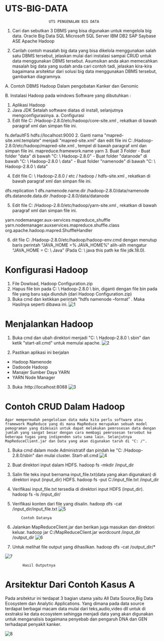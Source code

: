 # UTS-BIG-DATA
						UTS PENGENALAN BIG DATA
1.	Cari dan sebutkan 3 DBMS yang bisa digunakan untuk mengelola big data.
Oracle Big Data SQL
Microsoft SQL Server
IBM DB2
SAP Saybase ASE
Apache Hadoop

2.	Carilah contoh masalah big data yang bisa dikelola menggunakan salah satu DBMS tersebut, jelaskan mulai dari instalasi sampai CRUD untuk data menggunakan DBMS tersebut. Asumsikan anda akan memecahkan masalah big data yang sudah anda cari contoh tadi, jelaskan kira-kira bagaimana arsitektur dari solusi big data menggunakan DBMS tersebut, gambarkan diagramnya.

A.	Contoh DBMS Hadoop  Dalam pengobatan Kanker dan Genomic

B.	Instalasi Hadoop pada windows
Software yang dibutuhkan :
1.	Aplikasi Hadoop
2.	Java JDK
Setalah software diatas di install, selanjutnya mengconfigurasinya.
a.	Configurasi
1.	Edit file C: /Hadoop-2.8.0/etc/hadoop/core-site.xml , rekatkan di bawah paragraf xml dan simpan file ini. 
<configuration>
   <property>
       <name>fs.defaultFS</name>
       <value>hdfs://localhost:9000</value>
   </property>
</configuration>
2.	Ganti nama "mapred-site.xml.template" menjadi "mapred-site.xml" dan edit file ini C: /Hadoop-2.8.0/etc/hadoop/mapred-site.xml , tempel di bawah paragraf xml dan simpan file ini.
<configuration>
   <property>
       <name>mapreduce.framework.name</name>
       <value>yarn</value>
   </property>
</configuration>
3.	Buat 3 Folder
-	Buat folder "data" di bawah "C: \ Hadoop-2.8.0"
-	Buat folder "datanode" di bawah "C: \ Hadoop-2.8.0 \ data"
-	Buat folder "namenode" di bawah "C: \ Hadoop-2.8.0 \ data"

4.	Edit file C: \ Hadoop-2.8.0 / etc / hadoop / hdfs-site.xml , rekatkan di bawah paragraf xml dan simpan file ini.
<configuration>
   <property>
       <name>dfs.replication</name>
       <value>1</value>
   </property>
   <property>
       <name>dfs.namenode.name.dir</name>
       <value>/hadoop-2.8.0/data/namenode</value>
   </property>
   <property>
       <name>dfs.datanode.data.dir</name>
       <value>/hadoop-2.8.0/data/datanode</value>
   </property>
</configuration>

5.	Edit file C: /Hadoop-2.8.0/etc/hadoop/yarn-site.xml , rekatkan di bawah paragraf xml dan simpan file ini.
<configuration>
   <property>
    	<name>yarn.nodemanager.aux-services</name>
    	<value>mapreduce_shuffle</value>
   </property>
   <property>
      	<name>yarn.nodemanager.auxservices.mapreduce.shuffle.class</name>  
	<value>org.apache.hadoop.mapred.ShuffleHandler</value>
   </property>
</configuration>
	
6.	dit file C: /Hadoop-2.8.0/etc/hadoop/hadoop-env.cmd dengan menutup baris perintah “JAVA_HOME =% JAVA_HOME%” alih-alih mengatur “JAVA_HOME = C: \ Java” (Pada C: \ java this path ke file jdk.18.0).

	


# Konfigurasi Hadoop
1.	File Dowload, Hadoop Configuration.zip
2.	Hapus file bin pada C: \ Hadoop-2.8.0 \ bin, diganti dengan file bin pada file yang baru saja diunduh (dari Hadoop Configuration.zip)
3.	Buka cmd dan ketikkan perintah “hdfs namenode –format” . Maka Hasilnya seperti dibawa ini.
![1](https://user-images.githubusercontent.com/55679463/77932686-78042600-72e0-11ea-9903-a4ab2a8c9e8f.PNG)

# Menjalankan Hadoop
1.	Buka cmd dan ubah direktori menjadi "C: \ Hadoop-2.8.0 \ sbin" dan ketik "start-all.cmd" untuk memulai apache.
 ![2](https://user-images.githubusercontent.com/55679463/77933079-feb90300-72e0-11ea-95a4-1099eeda4932.PNG)

2.	Pastikan aplikasi ini berjalan
-	Hadoop Namenode
-	Dadoode Hadoop
-	Manajer Sumber Daya YARN
-	YARN Node Manager
3.	Buka :http://localhost:8088
 ![3](https://user-images.githubusercontent.com/55679463/77933237-28722a00-72e1-11ea-8204-31017852693d.PNG)

# Contoh CRUD Dalam Hadoop
	Agar mempermudah pengelolaan data maka kita perlu software atau framework MapReduce yang di mana MapReduce merupakan sebuah model pemograman yang didesain untuk dapat melakukan pemrosesan data dengan jumlah yang sangat besar dengan cara membagi pemrosesan tersebut ke beberapa tugas yang indipenden satu sama lain. Selanjutnya MapReduceClient.jar dan Data yang akan digunakan taruh di "C: /".
1.	Buka cmd dalam mode Administratif dan pindah ke "C: /Hadoop-2.8.0/sbin" dan mulai cluster.
Start-all.cmd
 ![4](https://user-images.githubusercontent.com/55679463/77933309-3a53cd00-72e1-11ea-93b8-5c4da01d4fe6.PNG)

2.	Buat direktori input dalam HDFS.
hadoop fs -mkdir /input_dir


3.	Salin file teks input bernama input_file.txt(data yang akan digunakan) di direktori input (input_dir) HDFS.
hadoop fs -put C:/input_file.txt /input_dir
4.	Verifikasi input_file.txt tersedia di direktori input HDFS (input_dir).
hadoop fs -ls /input_dir/
5.	Verifikasi konten dari file yang disalin.
hadoop dfs -cat /input_dir/input_file.txt
![5](https://user-images.githubusercontent.com/55679463/77933387-4f306080-72e1-11ea-8cb1-716ca0b27608.PNG)
 
			Contoh Datanya

6.	Jalankan MapReduceClient.jar dan berikan juga masukan dan direktori keluar.
hadoop jar C:/MapReduceClient.jar wordcount /input_dir /output_dir
![6](https://user-images.githubusercontent.com/55679463/77933454-68d1a800-72e1-11ea-97cb-965b15e7ae45.PNG)

 
7.	Untuk melihat file output yang dihasilkan.
hadoop dfs -cat /output_dir/*

![7](https://user-images.githubusercontent.com/55679463/77933517-7c7d0e80-72e1-11ea-93fc-3ab2b7b6ac4b.PNG)
 
			Hasil Outputnya
# Arsitektur Dari Contoh Kasus A
Pada arsitektur ini terdapat 3 bagian utama yaitu All Data Source,Big Data Ecosystem dan Analytic Applications. Yang dimana pada data source terdapat berbagai macam data mulai dari teks,audio,video dll untuk di exstraksi ke data ecosystem sehingga menjadi data yang akan digunakan untuk menganalisis bagaimana penyebab dan pengaruh DNA dan GEN terhadapat penyakit kanker.

![8](https://user-images.githubusercontent.com/55679463/77933558-89016700-72e1-11ea-9336-736e9e4d3bf6.PNG)


 
